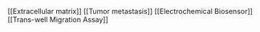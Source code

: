 [[Extracellular matrix]]
[[Tumor metastasis]]
[[Electrochemical Biosensor]]
[[Trans-well Migration Assay]]
